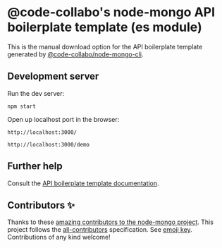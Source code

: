 # @code-collabo's node-mongo API boilerplate template (es module)

This is the manual download option for the API boilerplate template generated by [@code-collabo/node-mongo-cli](https://code-collabo.gitbook.io/node-mongo/).

## Development server

Run the dev server:
````
npm start
````
Open up localhost port in the browser:
````
http://localhost:3000/
````
````
http://localhost:3000/demo
````

## Further help

Consult the [API boilerplate template documentation](https://code-collabo.gitbook.io/node-mongo/boilerplate-templates).

## Contributors ✨

Thanks to these [amazing contributors to the node-mongo project](https://github.com/code-collabo/node-mongo-cli#appreciation). This project follows the [all-contributors](https://github.com/all-contributors/all-contributors) specification. See [emoji key](https://allcontributors.org/docs/en/emoji-key). Contributions of any kind welcome!
